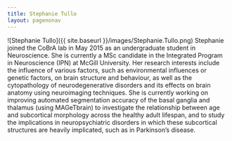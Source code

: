 ```yaml
---
title: Stephanie Tullo
layout: pagenonav
---
```

![Stephanie Tullo]({{ site.baseurl }}/images/Stephanie.Tullo.png)
Stephanie joined the CoBrA lab in May 2015 as an undergraduate student in Neuroscience. She is currently a MSc candidate in the Integrated Program in Neuroscience (IPN) at McGill University. Her research interests include the influence of various factors, such as environmental influences or genetic factors, on brain structure and behaviour, as well as the cytopathology of neurodegenerative disorders and its effects on brain anatomy using neuroimaging techniques. She is currently working on improving automated segmentation accuracy of the basal ganglia and thalamus (using MAGeTbrain) to investigate the relationship between age and subcortical morphology across the healthy adult lifespan, and to study the implications in neuropsychiatric disorders in which these subcortical structures are heavily implicated, such as in Parkinson’s disease.

